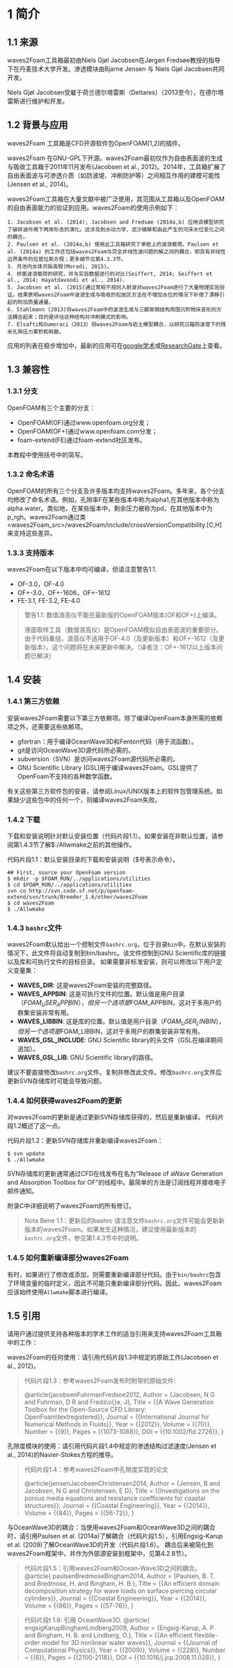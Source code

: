 # 1 简介

## 1.1 来源

waves2Foam工具箱最初由Niels Gjøl Jacobsen在Jørgen Fredsøe教授的指导下在丹麦技术大学开发。渗透模块由Bjarne Jensen 与 Niels Gjøl Jacobsen共同开发。

Niels Gjøl Jacobsen受雇于荷兰德尔塔雷斯（Deltares）（2013至今），在德尔塔雷斯进行维护和开发。

## 1.2 背景与应用

waves2Foam 工具箱是CFD开源软件包OpenFOAM[1,2]的插件。

waves2Foam 在GNU-GPL下开源。waves2Foam最初仅作为自由表面波的生成与吸收工具箱于2011年11月发布(Jacobsen et al., 2012)。2014年，工具箱扩展了自由表面波与可渗透介质（如防波堤、冲刷防护等）之间相互作用的建模可能性(Jensen et al., 2014)。

waves2Foam工具箱在大量文献中被广泛使用，其范围从工具箱以及OpenFOAM的自由表面能力的验证到应用。waves2Foam的使用示例如下：

	1. Jacobsen et al. (2014); Jacobsen and Fredsøe (2014a,b) 应用该模型研究了破碎波作用下两岸形态的演化。这涉及到水动力学、泥沙输移和由此产生的河床水位变化之间的耦合。
 	2. Paulsen et al. (2014a,b) 使用此工具箱研究了单桩上的波浪载荷。Paulsen et al. (2014a) 的工作还包括waves2Foam与完全非线性波问题的解之间的耦合，即具有非线性边界条件的拉普拉斯方程；更多细节见第4.3.3节。
 	3. 月池内水体共振高程(Moradi, 2015)。
 	4. 桥面波浪载荷的研究，并与实验数据进行的对比(Seiffert, 2014; Seiffert et al., 2014; Hayatdavoodi et al., 2014).
 	5. Jacobsen et al. (2015)通过常规不规则入射波对waves2Foam进行了大量物理实验验证。结果表明waves2Foam中波浪生成与吸收的松弛区方法在不增加水位的情况下补偿了漂移引起的附加质量通量。
 	6. Stahlmann (2013)将waves2Foam中的波浪生成与三脚架钢结构周围沉积物床变形的方法耦合起来；目的是评估这种结构对冲刷模式的影响。
 	7. Elsafti和Oumeraci（2013）将waves2Foam与岩土模型耦合，以研究沉箱防波堤下的残余孔隙压力累积和耗散。

应用的列表在稳步增加中，最新的应用可在[google学术](https://scholar.google.com)或[ResearchGate](www.researchgate.net)上查看。

## 1.3 兼容性

### 1.3.1 分支

OpenFOAM有三个主要的分支：

* OpenFOAM(OF)通过www.openfoam.org分发；
* OpenFOAM(OF+)通过www.openfoam.com分发；
* foam-extend(FE)通过foam-extend社区发布。

本教程中使用括号中的简写。

### 1.3.2 命名术语

OpenFOAM的所有三个分支及许多版本均支持waves2Foam。多年来，各个分支均修改了命名术语。例如，孔隙率F在某些版本中称为alpha1,在其他版本中称为alpha.water。类似地，在某些版本中，剩余压力被称为pd，在其他版本中为p_rgh。waves2Foam通过类<waves2Foam_src>/waves2Foam/include/crossVersionCompatibility.[C,H]来支持这些差异。

### 1.3.3 支持版本

waves2Foam在以下版本中均可编译，但请注意警告1.1.

* OF-3.0，OF-4.0
* OF+-3.0，OF+-1606，OF+-1612
* FE-3.1, FE-3.2, FE-4.0 

> 警告1.1: 数值浪高仪不能在最新版的OpenFOAM版本(OF和OF+)上编译。
>
> 液面取样工具（数值浪高仪）是OpenFOAM模拟自由表面波的重要部分。由于代码重组，浪高仪不适用于OF-4.0（及更新版本）和OF+-1612（及更新版本）。这个问题将在未来更新中解决。（译者注：OF+-1612以上版本问题已解决）

## 1.4 安装

### 1.4.1 第三方依赖

安装waves2Foam需要以下第三方依赖项。除了编译OpenFoam本身所需的依赖项之外，还需要这些依赖项。

* gfortran：用于编译OceanWave3D和Fenton代码（用于流函数）。
* git是访问OceanWave3D源代码所必需的。
* subversion（SVN）是访问waves2Foam源代码所必需的。
* GNU Scientific Library (GSL)用于编译waves2Foam。GSL提供了OpenFoam不支持的各种数学函数。

有关这些第三方软件包的安装，请参阅Linux/UNIX版本上的软件包管理系统。如果缺少这些包中的任何一个，则编译waves2Foam失败。

### 1.4.2 下载

下载和安装说明针对默认安装位置（代码片段1.1）。如果安装在非默认位置，请参阅第1.4.3节了解$./Allwmake之前的其他操作。

代码片段1.1：默认安装目录的下载和安装说明（$号表示命令）。

``` shell
## First, source your OpenFoam version
$ mkdir -p $FOAM_RUN/../applications/utilities
$ cd $FOAM_RUN/../applications/utilities
svn co http://svn.code.sf.net/p/openfoam-extend/svn/trunk/Breeder_1.6/other/waves2Foam
$ cd waves2Foam
$ ./Allwmake
```

### 1.4.3 `bashrc`文件

waves2Foam默认给出一个控制文件`bashrc.org`，位于目录`bin`中。在默认安装的情况下，此文件将自动复制到bin/bashrc。该文件控制到GNU Scientific库的链接以及库和可执行文件的目标目录。
如果需要非标准安装，则可以修改以下用户定义变量集：

* **WAVES_DIR**: 这是waves2Foam安装的完整路径。
* **WAVES_APPBIN**: 这是可执行文件的位置。默认值是用户目录（$FOAM_USER_APPBIN），但另一个选项是$FOAM_APPBIN，这对于多用户的群集安装非常有用。
* **WAVES_LIBBIN**: 这是库的位置。默认值是用户目录（$FOAM_USER_LINBIN），但另一个选项是$FOAM_LIBBIN，这对于多用户的群集安装非常有用。
* **WAVES_GSL_INCLUDE**:  GNU Scientific library的头文件（GSL在编译期间追加）。
* **WAVES_GSL_LIB**: GNU Scientific library的路径。

建议不要直接修改`bashrc.org`文件。复制并修改此文件。修改`bashrc.org`文件后更新SVN存储库时可能会导致问题。

### 1.4.4 如何获得waves2Foam的更新

对waves2Foam的更新是通过更新SVN存储库获得的，然后是重新编译。
代码片段1.2概述了这一点。

代码片段1.2：更新SVN存储库并重新编译waves2Foam：

```shell
$ svn update
$ ./Allwmake
```

SVN存储库的更新通常通过CFD在线发布在名为“Release of aWave Generation and Absorption Toolbox for OF”的线程中。最简单的方法是订阅线程并接收电子邮件通知。

附录C中详细说明了waves2Foam的所有修订。

> Nota Bene 1.1：更新后的bashrc
> 请注意文件`bashrc.org`文件可能会更新新版本的waves2Foam。如果发生这种情况，建议使用最新版本的`bashrc.org`文件，参见第1.4.3节中的说明。

### 1.4.5 如何重新编译部分waves2Foam

有时，如果进行了修改或添加，则需要重新编译部分代码。由于`bin/bashrc`包含了环境变量的临时定义，因此不可能只重新编译部分代码。因此，waves2Foam应该始终使用`Allwmake`脚本进行编译。

## 1.5 引用

请用户通过提供支持各种版本的学术工作的适当引用来支持waves2Foam工具箱中的工作：

waves2Foam的任何使用：请引用代码片段1.3中规定的原始工作(Jacobsen et al., 2012)。

>代码片段1.3：参考waves2Foam发布时附带的原始文件:
>
>@article{jacobsenFuhrmanFredsoe2012,
>Author = {Jacobsen, N G and Fuhrman, D R and Freds\o{}e, J},
>Title = {{A Wave Generation Toolbox for the Open-Source CFD Library:
>OpenFoam\textregistered}},
>Journal = {{International Journal for Numerical Methods in Fluids}},
>Year = {{2012}},
>Volume = {{70}},
>Number = {{9}},
>Pages = {{1073-1088}},
>DOI = {{10.1002/fld.2726}},
>}

孔隙度模块的使用：请引用代码片段1.4中规定的渗透结构过滤速度(Jensen et al., 2014)的Navier-Stokes方程的推导。

> 代码片段1.4：参考waves2Foam中孔隙度实现的论文
>
> @article{jensenJacobsenChristensen2014,
> Author = {Jensen, B and Jacobsen, N G and Christensen, E D},
> Title = {{Investigations on the porous media equations and resistance
> coefficients for coastal structures}},
> Journal = {{Coastal Engineering}},
> Year = {{2014}},
> Volume = {{84}},
> Pages = {{56-72}},
> }

与OceanWave3D的耦合：当使用waves2Foam和OceanWave3D之间的耦合时，请引用Paulsen et al. (2014a)了解耦合（代码片段1.5），引用Engsig-Karup et al. (2009)了解OceanWave3D的开发（代码片段1.6）。
耦合后来被简化到waves2Foam框架中，并作为外部源安装到框架中，见第4.2.8节）。

> 代码片段1.5：引用waves2Foam和Ocean-Wave3D之间的耦合。
> @article{ paulsenBredmoseBingham2014,
> Author = {Paulsen, B. T. and Bredmose, H. and Bingham, H. B.},
> Title = {{An efficient domain decomposition strategy for wave loads on
> surface piercing circular cylinders}},
> Journal = {{Coastal Engineering}},
> Year = {{2014}},
> Volume = {{86}},
> Pages = {{57-76}},
> }

>代码片段t 1.6: 引用 OceanWave3D.
>@article{ engsigKarupBinghamLindberg2009,
>Author = {Engsig-Karup, A. P. and Bingham, H. B. and Lindberg, O.},
>Title = {{An efficient flexible-order model for 3D nonlinear water waves}},
>Journal = {{Journal of Computational Physics}},
>Year = {{2009}},
>Volume = {{228}},
>Number = {{6}},
>Pages = {{2100-2118}},
>DOI = {{10.1016/j.jcp.2008.11.028}},
>}